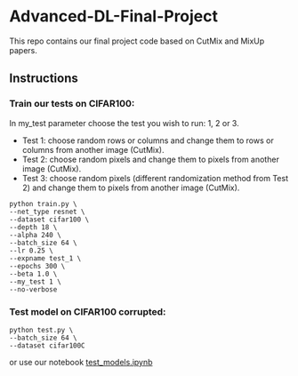 # Advanced-DL-Final-Project

This repo contains our final project code based on CutMix and MixUp papers.

## Instructions

### Train our tests on CIFAR100:
In my_test parameter choose the test you wish to run: 1, 2 or 3.

-	Test 1: choose random rows or columns and change them to rows or columns from another image (CutMix).
-	Test 2: choose random pixels and change them to pixels from another image (CutMix). 
-	Test 3: choose random pixels (different randomization method from Test 2) and change them to pixels from another image (CutMix). 

```
python train.py \
--net_type resnet \
--dataset cifar100 \
--depth 18 \
--alpha 240 \
--batch_size 64 \
--lr 0.25 \
--expname test_1 \
--epochs 300 \
--beta 1.0 \
--my_test 1 \  
--no-verbose
```
### Test model on CIFAR100 corrupted:

```
python test.py \
--batch_size 64 \
--dataset cifar100C 
```
or use our notebook [test_models.ipynb](https://github.com/adidigit/advanced-dl-final-project/blob/main/test_models.ipynb)


